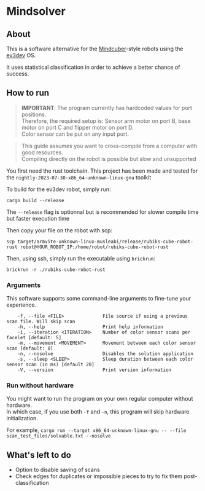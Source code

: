 # Mindsolver

## About

This is a software alternative for the [Mindcuber](http://mindcuber.com/)-style robots using the [ev3dev](https://www.ev3dev.org/) OS.

It uses statistical classification in order to achieve a better chance of success.

## How to run

> **IMPORTANT**: The program currently has hardcoded values for port positions.  
> Therefore, the required setup is: Sensor arm motor on port B, base motor on port C and flipper motor on port D.  
> Color sensor can be put on any input port.

> This guide assumes you want to cross-compile from a computer with good resources.  
> Compiling directly on the robot is possible but slow and unsupported

You first need the rust toolchain. This project has been made and tested for the `nightly-2023-07-30-x86_64-unknown-linux-gnu` toolkit

To build for the ev3dev robot, simply run:
```shell
cargo build --release
```  
The `--release` flag is optionnal but is recommended for slower compile time but faster execution time

Then copy your file on the robot with scp:
```shell
scp target/armv5te-unknown-linux-musleabi/release/rubiks-cube-robot-rust robot@YOUR_ROBOT_IP:/home/robot/rubiks-cube-robot-rust
```
Then, using ssh, simply run the executable using `brickrun`:
```shell
brickrun -r ./rubiks-cube-robot-rust
```

### Arguments

This software supports some command-line arguments to fine-tune your experience.
```text
    -f, --file <FILE>              File source if using a previous scan file. Will skip scan
    -h, --help                     Print help information
    -i, --iteration <ITERATION>    Number of color sensor scans per facelet [default: 5]
    -m, --movement <MOVEMENT>      Movement between each color sensor scan [default: 8]
    -n, --nosolve                  Disables the solution application
    -s, --sleep <SLEEP>            Sleep duration between each color sensor scan (in ms) [default 20]
    -V, --version                  Print version information
```

### Run without hardware

You might want to run the program on your own regular computer without hardware.  
In which case, if you use both `-f` and `-n`,
this program will skip hardware initialization.

For example, `cargo run --target x86_64-unknown-linux-gnu -- --file scan_test_files/solvable.txt --nosolve`

## What's left to do
- Option to disable saving of scans
- Check edges for duplicates or impossible pieces to try to fix them post-classification
